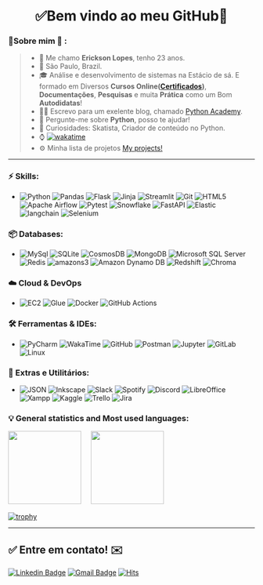 <h1 align="center"> 
	✅Bem vindo ao meu GitHub🚀
</h1>

### 👦Sobre mim :seedling: : 
> - 👋 Me chamo **Erickson Lopes**, tenho 23 anos.
> - 📌 São Paulo, Brazil.
> - 🎓 Análise e desenvolvimento de sistemas na Estácio de sá. E formado em Diversos **Cursos Online([Certificados](https://github.com/ericksonlopes/Certificates))**, **Documentações**, **Pesquisas** e muita **Prática** como um Bom **Autodidatas**! 
> - 👨‍🏫 Escrevo para um exelente blog, chamado [Python Academy](https://pythonacademy.com.br/autores/erickson-lopes).
> - 💬 Pergunte-me sobre **Python**, posso te ajudar!
> - 🔭 Curiosidades: Skatista, Criador de conteúdo no Python.
> - ⌚ [![wakatime](https://wakatime.com/badge/user/541772df-f19f-4145-a40c-cf7ffac73ea5.svg)](https://wakatime.com/@541772df-f19f-4145-a40c-cf7ffac73ea5)
> - ⚙ Minha lista de projetos [My projects!](https://github.com/stars/ericksonlopes/lists/projects)
<hr>

### ⚡ Skills:
- ![Python](https://img.shields.io/badge/-Python-3776AB?&logo=Python&logoColor=FFFFFF) ![Pandas](https://img.shields.io/badge/-pandas-150458?&logo=pandas&logoColor=FFFFFF) ![Flask](https://img.shields.io/badge/-Flask-181717?&logo=Flask&logoColor=FFFFFF) ![Jinja](https://img.shields.io/badge/-Jinja2-B41717?&logo=Jinja&logoColor=FFFFFF) ![Streamlit](https://img.shields.io/badge/-Streamlit-FF4B4B?&logo=Streamlit&logoColor=FFFFFF) ![Git](https://img.shields.io/badge/-Git-F05032?&logo=git&logoColor=FFFFFF) ![HTML5](https://img.shields.io/badge/-HTML5-E34F26?&logo=HTML5&logoColor=FFFFFF) ![Apache Airflow](https://img.shields.io/badge/-Apache%20Airflow-017CEE?&logo=Apache%20Airflow&logoColor=FFFFFF)  ![Pytest](https://img.shields.io/badge/-Pytest-0A9EDC?&logo=Pytest&logoColor=FFFFFF) ![Snowflake](https://img.shields.io/badge/-Snowflake-29B5E8?&logo=Snowflake&logoColor=FFFFFF) ![FastAPI](https://img.shields.io/badge/-FastAPI-009688?&logo=FastAPI&logoColor=FFFFFF) ![Elastic](https://img.shields.io/badge/-elastic-005571?&logo=elastic&logoColor=FFFFFF) ![langchain](https://img.shields.io/badge/-langchain-1C3C3C?&logo=langchain&logoColor=FFFFFF) ![Selenium](https://img.shields.io/badge/-Selenium-43B02A?&logo=Selenium&logoColor=FFFFFF) 

### 📦 Databases:
- ![MySql](https://img.shields.io/badge/-MySql-003B57?&logo=MySQL&logoColor=FFFFFF) ![SQLite](https://img.shields.io/badge/-SQLite-4479A1?&logo=sqlite&logoColor=FFFFFF) ![CosmosDB](https://img.shields.io/badge/-CosmosDB-4479A1?&logo=CosmosDB&logoColor=FFFFFF) ![MongoDB](https://img.shields.io/badge/-MongoDB-47A248?&logo=MongoDB&logoColor=FFFFFF) ![Microsoft SQL Server](https://img.shields.io/badge/-Microsoft%20SQL%20Server-CC2927?&logo=Microsoft%20SQL%20Server&logoColor=FFFFFF) ![Redis](https://img.shields.io/badge/-Redis-DC382D?&logo=Redis&logoColor=FFFFFF) ![amazons3](https://img.shields.io/badge/-Bucket%20S3-569A31?&logo=amazons3&logoColor=FFFFFF) ![Amazon Dynamo DB](https://img.shields.io/badge/-DynamoDB-4053D6?&logo=amazondynamodb&logoColor=FFFFFF) ![Redshift](https://img.shields.io/badge/-Redshift-8C4FFF?&logo=amazonredshift&logoColor=FFFFFF) ![Chroma](https://img.shields.io/badge/-ChromaDB-4479A1?&logo=Chroma&logoColor=FFFFFF)

### ☁️ Cloud & DevOps
- ![EC2](https://img.shields.io/badge/-Amazon%20EC2-232F3E?&logo=amazonec2&logoColor=FFFFFF) ![Glue](https://img.shields.io/badge/-Amazon%20Glue-232F3E?&logo=amazonwebservices&logoColor=FFFFFF) ![Docker](https://img.shields.io/badge/-Docker-2496ED?&logo=Docker&logoColor=FFFFFF) ![GitHub Actions](https://img.shields.io/badge/-GitHub%20Actions-2088FF?&logo=GitHub%20Actions&logoColor=FFFFFF)

### 🛠️ Ferramentas & IDEs:
- ![PyCharm](https://img.shields.io/badge/-PyCharm-181717?&logo=PyCharm&logoColor=FFFFFF) ![WakaTime](https://img.shields.io/badge/-WakaTime-181717?&logo=WakaTime&logoColor=FFFFFF) ![GitHub](https://img.shields.io/badge/-GitHub-181717?&logo=GitHub&logoColor=FFFFFF) ![Postman](https://img.shields.io/badge/-Postman-FF6C37?&logo=Postman&logoColor=FFFFFF) ![Jupyter](https://img.shields.io/badge/-jupyter-F37626?&logo=Jupyter&logoColor=FFFFFF) ![GitLab](https://img.shields.io/badge/-GitLab-FCA121?&logo=GitLab&logoColor=FFFFFF) ![Linux](https://img.shields.io/badge/-Linux-569A31?&logo=Linux&logoColor=FFFFFF) 

### 🧩 Extras e Utilitários:
- ![JSON](https://img.shields.io/badge/-JSON-181717?&logo=JSON&logoColor=FFFFFF) ![Inkscape](https://img.shields.io/badge/-Inkscape-181717?&logo=Inkscape&logoColor=FFFFFF) ![Slack](https://img.shields.io/badge/-Slack-4A154B?&logo=Slack&logoColor=FFFFFF) ![Spotify](https://img.shields.io/badge/-Spotify-1ED760?&logo=Spotify&logoColor=FFFFFF) ![Discord](https://img.shields.io/badge/-Discord-5865F2?&logo=Discord&logoColor=FFFFFF) ![LibreOffice](https://img.shields.io/badge/-LibreOffice-18A303?&logo=LibreOffice&logoColor=FFFFFF) ![Xampp](https://img.shields.io/badge/-XAMPP-FB7A24?&logo=XAMPP&logoColor=FFFFFF)  ![Kaggle](https://img.shields.io/badge/-Kaggle-20BEFF?&logo=Kaggle&logoColor=FFFFFF) ![Trello](https://img.shields.io/badge/-Trello-0052CC?&logo=Trello&logoColor=FFFFFF) ![Jira](https://img.shields.io/badge/-Jira-0052CC?&logo=jira&logoColor=FFFFFF) 
 
### :bulb: General statistics and Most used languages:
<p float="left" align="left">
  <img src="https://github-readme-stats.vercel.app/api?username=Ericksonlopes&theme=cobalt&show_icons=true" height="149px" />
  &nbsp; &nbsp;
  <img src="https://github-readme-stats.vercel.app/api/top-langs/?username=Ericksonlopes&hide=scss,JavaScript,PowerShell,C++,Td,Tcl,Tex,Fortran,C&layout=compact&theme=cobalt&title_color=2ED3EA" height="149px" />
</p>

[![trophy](https://github-profile-trophy.vercel.app/?username=ericksonlopes&theme=onedark)](https://github.com/ryo-ma/github-profile-trophy)

<hr>

## ✅ Entre em contato! ✉️

[![Linkedin Badge](https://img.shields.io/badge/-LinkedIn-blue?style=flat-square&logo=Linkedin&logoColor=white&link=https://linkedin.com/in/brunoluiss)](https://www.linkedin.com/in/ericksonlopes/)
 [![Gmail Badge](https://img.shields.io/badge/-ofc.erickson@gmail.com-c14438?style=flat-square&logo=Gmail&logoColor=white&link=mailto:vmeazevedo@gmail.com)](mailto:ofc.erickson@gmail.com)
 [![Hits](https://hits.seeyoufarm.com/api/count/incr/badge.svg?url=https%3A%2F%2Fgithub.com%2FErickson-lopes-dev&count_bg=%23FE6E96&title_bg=%23282A36&icon=&icon_color=%23E7E7E7&title=Visualizações+no+Perfil&edge_flat=true)](https://github.com/ericksonlopes)
